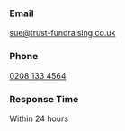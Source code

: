<div class="contact-item">
    <div class="contact-icon">
        <i class="fas fa-envelope"></i>
    </div>
    <div class="contact-details">
        <h3>Email</h3>
        <p><a href="mailto:sue@trust-fundraising.co.uk">sue@trust-fundraising.co.uk</a></p>
    </div>
</div>
<div class="contact-item">
    <div class="contact-icon">
        <i class="fas fa-phone"></i>
    </div>
    <div class="contact-details">
        <h3>Phone</h3>
        <p><a href="tel:02081334564">0208 133 4564</a></p>
    </div>
</div>
<div class="contact-item">
    <div class="contact-icon">
        <i class="fas fa-clock"></i>
    </div>
    <div class="contact-details">
        <h3>Response Time</h3>
        <p>Within 24 hours</p>
    </div>
</div>
